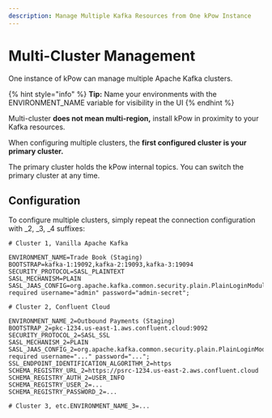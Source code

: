 ```yaml
---
description: Manage Multiple Kafka Resources from One kPow Instance
---
```


# Multi-Cluster Management

One instance of kPow can manage multiple Apache Kafka clusters.

{% hint style="info" %}
**Tip:** Name your environments with the ENVIRONMENT\_NAME variable for visibility in the UI
{% endhint %}

Multi-cluster **does not mean multi-region,** install kPow in proximity to your Kafka resources.

When configuring multiple clusters, the **first configured cluster is your primary cluster.**

The primary cluster holds the kPow internal topics. You can switch the primary cluster at any time.

## Configuration

To configure multiple clusters, simply repeat the connection configuration with \_2, \_3, \_4 suffixes:

```text
# Cluster 1, Vanilla Apache Kafka

ENVIRONMENT_NAME=Trade Book (Staging)
BOOTSTRAP=kafka-1:19092,kafka-2:19093,kafka-3:19094
SECURITY_PROTOCOL=SASL_PLAINTEXT
SASL_MECHANISM=PLAIN
SASL_JAAS_CONFIG=org.apache.kafka.common.security.plain.PlainLoginModule required username="admin" password="admin-secret";

# Cluster 2, Confluent Cloud

ENVIRONMENT_NAME_2=Outbound Payments (Staging)
BOOTSTRAP_2=pkc-1234.us-east-1.aws.confluent.cloud:9092
SECURITY_PROTOCOL_2=SASL_SSL
SASL_MECHANISM_2=PLAIN
SASL_JAAS_CONFIG_2=org.apache.kafka.common.security.plain.PlainLoginModule required username="..." password="...";
SSL_ENDPOINT_IDENTIFICATION_ALGORITHM_2=https
SCHEMA_REGISTRY_URL_2=https://psrc-1234.us-east-2.aws.confluent.cloud
SCHEMA_REGISTRY_AUTH_2=USER_INFO
SCHEMA_REGISTRY_USER_2=...
SCHEMA_REGISTRY_PASSWORD_2=...

# Cluster 3, etc.ENVIRONMENT_NAME_3=...
```

